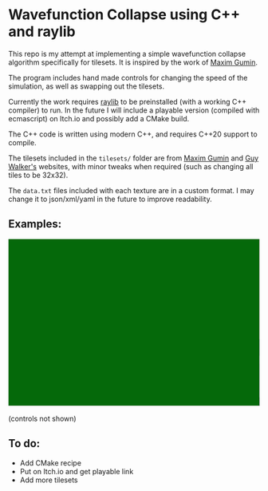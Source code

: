 # Wavefunction Collapse using C++ and raylib

This repo is my attempt at implementing a simple wavefunction collapse algorithm specifically for tilesets. It is inspired by the work of [Maxim Gumin](https://github.com/mxgmn/WaveFunctionCollapse).

The program includes hand made controls for changing the speed of the simulation, as well as swapping out the tilesets.

Currently the work requires [raylib](https://www.raylib.com/) to be preinstalled (with a working C++ compiler) to run. In the future I will include a playable version (compiled with ecmascript) on Itch.io and possibly add a CMake build.

The C++ code is written using modern C++, and requires C++20 support to compile. 

The tilesets included in the `tilesets/` folder are from [Maxim Gumin](https://github.com/mxgmn/WaveFunctionCollapse/tree/master/tilesets/Circuit) and [Guy Walker's](http://www.cr31.co.uk/stagecast/wang/intro.html) websites, with minor tweaks when required (such as changing all tiles to be 32x32).

The `data.txt` files included with each texture are in a custom format. I may change it to json/xml/yaml in the future to improve readability.

## Examples:

<p align="center"><img alt="Circuit building animation" src="images/Animation.gif"></p>
(controls not shown)

## To do:
- Add CMake recipe
- Put on Itch.io and get playable link
- Add more tilesets